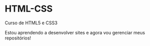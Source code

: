 # HTML-CSS
 Curso de HTML5 e CSS3

 Estou aprendendo a desenvolver sites e agora vou gerenciar meus repositórios!
